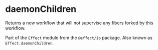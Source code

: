 # daemonChildren

Returns a new workflow that will not supervise any fibers forked by this
workflow.

Part of the `Effect` module from the `@effect/io` package. Also known as `Effect.daemonChildren`.
